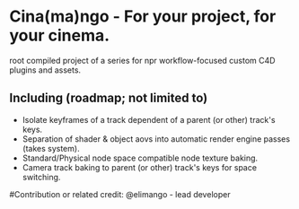 # Cina(ma)ngo - For your project, for your cinema.
root compiled project of a series for npr workflow-focused custom C4D plugins and assets.

## Including (roadmap; not limited to)
- Isolate keyframes of a track dependent of a parent (or other) track's keys.
- Separation of shader & object aovs into automatic render engine passes (takes system).
- Standard/Physical node space compatible node texture baking.
- Camera track baking to parent (or other) track's keys for space switching.

#Contribution or related credit:
@elimango - lead developer
